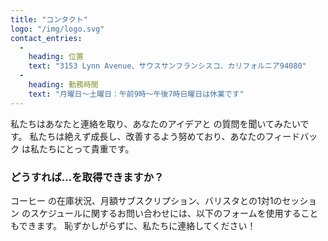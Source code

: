 ```yaml
---
title: "コンタクト"
logo: "/img/logo.svg"
contact_entries:
  - 
    heading: 位置
    text: "3153 Lynn Avenue、サウスサンフランシスコ、カリフォルニア94080"
  - 
    heading: 勤務時間
    text: "月曜日〜土曜日：午前9時〜午後7時日曜日は休業です"
---
```


私たちはあなたと連絡を取り、あなたのアイデアと の質問を聞いてみたいです。 私たちは絶えず成長し、改善するよう努めており、あなたのフィードバック は私たちにとって貴重です。

<h3 class="f4 b lh-title mb2">どうすれば…を取得できますか？</h3>

コーヒー の在庫状況、月額サブスクリプション、バリスタとの1対1のセッション のスケジュールに関するお問い合わせには、以下のフォームを使用することもできます。 恥ずかしがらずに、私たちに連絡してください！
